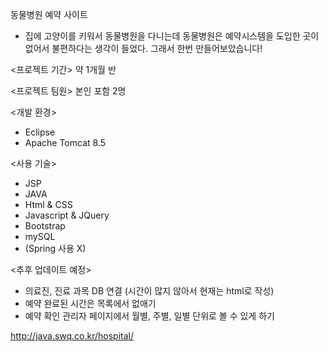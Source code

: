 동물병원 예약 사이트
- 집에 고양이를 키워서 동물병원을 다니는데 동물병원은 예약시스템을 도입한 곳이 없어서 불편하다는 생각이 들었다.
그래서 한번 만들어보았습니다!

<프로젝트 기간>
약 1개월 반

<프로젝트 팀원>
본인 포함 2명

<개발 환경>
- Eclipse
- Apache Tomcat 8.5

<사용 기술>
- JSP
- JAVA
- Html & CSS
- Javascript & JQuery
- Bootstrap
- mySQL
- (Spring 사용 X)

<추후 업데이트 예정>
- 의료진, 진료 과목 DB 연결 (시간이 많지 않아서 현재는 html로 작성)
- 예약 완료된 시간은 목록에서 없애기
- 예약 확인 관리자 페이지에서 월별, 주별, 일별 단위로 볼 수 있게 하기

http://java.swq.co.kr/hospital/
